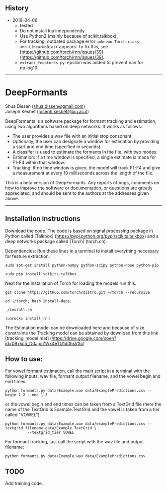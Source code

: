 ## History
- 2019-04-06
	- tested
	- Do not install lua independently.
	- Use Python2 (mainly because of scikit.talkbox).
	- For tracking, outdated package error `unknown Torch class <nn.LinearNoBias>` appears. To fix this, see [https://github.com/torch/rnn/issues/39](https://github.com/torch/rnn/issues/39). 
	- `extract_feeatures.py`: epsilon was added to prevent nan for np.log10.

---

DeepFormants
============

Shua Dissen (shua.dissen@gmail.com)            
Joseph Keshet (joseph.keshet@biu.ac.il)  


DeepFormants is a software package for formant tracking and estimation, using two algorithms based on deep networks. It works as follows:
* The user provides a wav file with an initial stop consonant. 
* Optionally, the user can designate a window for estimation by providing a start and end time (specified in seconds).
* A classifer is used to estimate the formants in the file, with two modes:
* Estimation: If a time window is specified, a single estimate is made for F1-F4 within that window. 
* Tracking: If no time window is given, the model will track F1-F4 and give a measurement at every 10 milliseconds across the length of the file.

This is a beta version of DeepFormants. Any reports of bugs, comments on how to improve the software or documentation, or questions are greatly appreciated, and should be sent to the authors at the addresses given above.

---


## Installation instructions

Download the code. The code is based on signal processing package in Python called [Talkbox] (https://pypi.python.org/pypi/scikits.talkbox) and a deep networks package called [Torch] (torch.ch).

Dependencies:
Run these lines in a terminal to install everything necessary for feature extraction.
```
sudo apt-get install python-numpy python-scipy python-nose python-pip

sudo pip install scikits.talkbox 
```
Next for the installation of Torch for loading the models run this.
```
git clone https://github.com/torch/distro.git ~/torch --recursive

cd ~/torch; bash install-deps;

./install.sh
```
```
luarocks install rnn
```
The Estimation model can be downloaded here and because of size constraints the Tracking model can be abtained by download from this link
[tracking_model.mat] (https://drive.google.com/open?id=0Bxkc5_D0JjpiZWx4eTU1d0hsVXc)

## How to use:

For vowel formant estimation, call the main script in a terminal with the following inputs: wav file, formant output filename, and the vowel begin and end times:

```
python formants.py data/Example.wav data/ExamplePredictions.csv --begin 1.2 --end 1.3
```

or the vowel begin and end times can be taken from a TextGrid file (here the name of the TextGrid is Example.TextGrid and the vowel is taken from a tier called "VOWEL"):

```
python formants.py data/Example.wav data/examplePredictions.csv --textgrid_filename data/Example.TextGrid \
          --textgrid_tier VOWEL
```

For formant tracking, just call the script with the wav file and output filename:

```
python formants.py data/Example.wav data/ExamplePredictions.csv
```


## TODO

Add training code.


